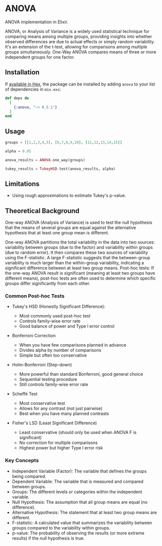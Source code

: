 # ANOVA

ANOVA implementation in Elixir.

ANOVA, or Analysis of Variance is a widely used statistical technique for comparing means
among multiple groups, providing insights into whether observed differences are due to
actual effects or simply random variability. It's an extension of the t-test, allowing for
comparisons among multiple groups simultaneously. One-Way ANOVA compares means of three or
more independent groups for one factor.

## Installation

If [available in Hex](https://hex.pm/docs/publish), the package can be installed by adding
`anova` to your list of dependencies in `mix.exs`:

```elixir
def deps do
  [
    {:anova, "~> 0.5.1"}
  ]
end
```

## Usage

```elixir
groups = [[1,2,3,4,5], [6,7,8,9,10], [11,12,13,14,15]]

alpha = 0.05

anova_results = ANOVA.one_way(groups)

tukey_results = TukeyHSD.test(anova_results, alpha)
```

## Limitations

* Using rough approximations to estimate Tukey's p-value.

## Theoretical Background

One-way ANOVA (Analysis of Variance) is used to test the null hypothesis that the means of
several groups are equal against the alternative hypothesis that at least one group mean
is different.

One-way ANOVA partitions the total variability in the data into two sources: variability
between groups (due to the factor) and variability within groups (due to random error). It
then compares these two sources of variability using the F-statistic. A large F-statistic
suggests that the between-group variability is much larger than the within-group
variability, indicating a significant difference between at least two group means.
Post-hoc tests: If the one-way ANOVA result is significant (meaning at least two groups
have different means), post-hoc tests are often used to determine which specific groups
differ significantly from each other.

### Common Post-hoc Tests

* Tukey's HSD (Honestly Significant Difference):
  * Most commonly used post-hoc test
  * Controls family-wise error rate
  * Good balance of power and Type I error control

* Bonferroni Correction
  * When you have few comparisons planned in advance
  * Divides alpha by number of comparisons
  * Simple but often too conservative

* Holm-Bonferroni (Step-down)
  * More powerful than standard Bonferroni, good general choice
  * Sequential testing procedure
  * Still controls family-wise error rate

* Scheffé Test
  * Most conservative test
  * Allows for any contrast (not just pairwise)
  * Best when you have many planned contrasts

* Fisher's LSD (Least Significant Difference)
  * Least conservative (should only be used when ANOVA F is significant)
  * No correction for multiple comparisons
  * Highest power but higher Type I error risk

### Key Concepts

* Independent Variable (Factor): The variable that defines the groups being compared.
* Dependent Variable: The variable that is measured and compared between groups.
* Groups: The different levels or categories within the independent variable.
* Null Hypothesis: The assumption that all group means are equal (no difference).
* Alternative Hypothesis: The statement that at least two group means are different.
* F-statistic: A calculated value that summarizes the variability between groups compared
  to the variability within groups.
* p-value: The probability of observing the results (or more extreme results) if the null
  hypothesis is true.
